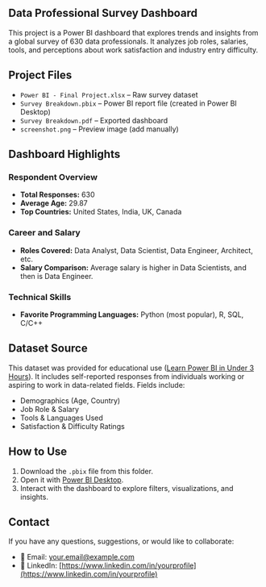 ## Data Professional Survey Dashboard

This project is a Power BI dashboard that explores trends and insights from a global survey of 630 data professionals. It analyzes job roles, salaries, tools, and perceptions about work satisfaction and industry entry difficulty.

## Project Files

- `Power BI - Final Project.xlsx` – Raw survey dataset
- `Survey Breakdown.pbix` – Power BI report file (created in Power BI Desktop)
- `Survey Breakdown.pdf` – Exported dashboard
- `screenshot.png` – Preview image (add manually)


## Dashboard Highlights

### Respondent Overview
- **Total Responses:** 630
- **Average Age:** 29.87
- **Top Countries:** United States, India, UK, Canada

### Career and Salary
- **Roles Covered:** Data Analyst, Data Scientist, Data Engineer, Architect, etc.
- **Salary Comparison:** Average salary is higher in Data Scientists, and then is Data Engineer.

### Technical Skills
- **Favorite Programming Languages:** Python (most popular), R, SQL, C/C++


## Dataset Source

This dataset was provided for educational use ([Learn Power BI in Under 3 Hours](https://www.youtube.com/watch?v=I0vQ_VLZTWg&t=4168s)). It includes self-reported responses from individuals working or aspiring to work in data-related fields. Fields include:
- Demographics (Age, Country)
- Job Role & Salary
- Tools & Languages Used
- Satisfaction & Difficulty Ratings

## How to Use

1. Download the `.pbix` file from this folder.
2. Open it with [Power BI Desktop](https://powerbi.microsoft.com/desktop/).
3. Interact with the dashboard to explore filters, visualizations, and insights.



## Contact

If you have any questions, suggestions, or would like to collaborate:

- 📧 Email: [your.email@example.com](mailto:your.email@example.com)
- 💼 LinkedIn: [https://www.linkedin.com/in/yourprofile](https://www.linkedin.com/in/yourprofile)


